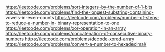 https://leetcode.com/problems/sort-integers-by-the-number-of-1-bits 
https://leetcode.com/problems/find-the-longest-substring-containing-
vowels-in-even-counts 
https://leetcode.com/problems/number-of-steps-to-reduce-a-number-in-
binary-representation-to-one 
https://leetcode.com/problems/xor-operation-in-an-array 
https://leetcode.com/problems/concatenation-of-consecutive-binary-numbers 
https://leetcode.com/problems/decode-xored-array 
https://leetcode.com/problems/convert-a-number-to-hexadecimal/ 
 
